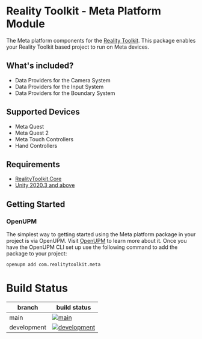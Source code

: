 # Reality Toolkit - Meta Platform Module

The Meta platform components for the [Reality Toolkit](https://github.com/realitycollective/com.realitytoolkit.core). This package enables your Reality Toolkit based project to run on Meta devices.

## What's included?

- Data Providers for the Camera System
- Data Providers for the Input System
- Data Providers for the Boundary System

## Supported Devices

- Meta Quest
- Meta Quest 2
- Meta Touch Controllers
- Hand Controllers

## Requirements

- [RealityToolkit.Core](https://github.com/realitycollective/com.realitytoolkit.core)
- [Unity 2020.3 and above](https://unity.com/)

## Getting Started

### OpenUPM

The simplest way to getting started using the Meta platform package in your project is via OpenUPM. Visit [OpenUPM](https://openupm.com/docs/) to learn more about it. Once you have the OpenUPM CLI set up use the following command to add the package to your project:

`openupm add com.realitytoolkit.meta`

# Build Status

| branch | build status |
| --- | --- |
| main | [![main](https://github.com/realitycollective/com.realitytoolkit.meta/actions/workflows/buildupmpackages.yml/badge.svg?branch=main)](https://github.com/realitycollective/com.realitytoolkit.meta/actions/workflows/buildupmpackages.yml) |
| development | [![development](https://github.com/realitycollective/com.realitytoolkit.meta/actions/workflows/buildupmpackages.yml/badge.svg?branch=rcdevelopment)](https://github.com/realitycollective/com.realitytoolkit.meta/actions/workflows/buildupmpackages.yml) |